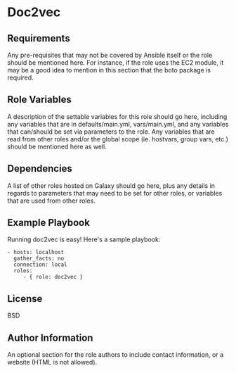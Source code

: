 Doc2vec
===




Requirements
------------

Any pre-requisites that may not be covered by Ansible itself or the role should be mentioned here. For instance, if the role uses the EC2 module, it may be a good idea to mention in this section that the boto package is required.

Role Variables
--------------

A description of the settable variables for this role should go here, including any variables that are in defaults/main.yml, vars/main.yml, and any variables that can/should be set via parameters to the role. Any variables that are read from other roles and/or the global scope (ie. hostvars, group vars, etc.) should be mentioned here as well.

Dependencies
------------

A list of other roles hosted on Galaxy should go here, plus any details in regards to parameters that may need to be set for other roles, or variables that are used from other roles.

Example Playbook
----------------

Running doc2vec is easy! Here's a sample playbook:

    - hosts: localhost 
      gather_facts: no
      connection: local
      roles:
         - { role: doc2vec }

License
-------

BSD

Author Information
------------------

An optional section for the role authors to include contact information, or a website (HTML is not allowed).